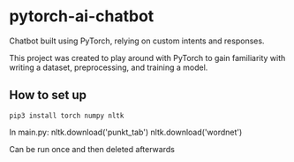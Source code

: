 # pytorch-ai-chatbot
Chatbot built using PyTorch, relying on custom intents and responses.

This project was created to play around with PyTorch to gain familiarity with writing a dataset, preprocessing, and training a model.

## How to set up

```pip3 install torch numpy nltk```

In main.py:
nltk.download('punkt_tab')
nltk.download('wordnet')

Can be run once and then deleted afterwards
